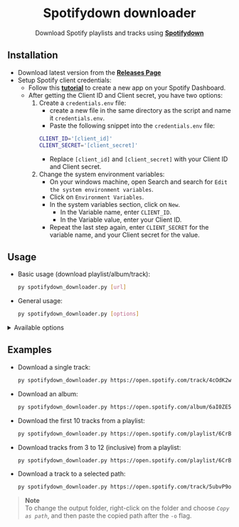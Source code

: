<div align=center>

# Spotifydown downloader

Download Spotify playlists and tracks using **[Spotifydown](https://spotifydown.com)**

</div>

## Installation

- Download latest version from the **[Releases Page](https://github.com/Sem1Rose/Spotifydown-downloader/releases)**
- Setup Spotify client credentials:
  - Follow this **[tutorial](https://support.heateor.com/get-spotify-client-id-client-secret/)** to create a new app on your Spotify Dashboard.
  - After getting the Client ID and Client secret, you have two options:
    1. Create a `credentials.env` file:
        - create a new file in the same directory as the script and name it `credentials.env`.
        - Paste the following snippet into the `credentials.env` file:
        ```bash
        CLIENT_ID='[client_id]'
        CLIENT_SECRET='[client_secret]'
        ```
        - Replace `[client_id]` and `[client_secret]` with your Client ID and Client secret.
    2. Change the system environment variables:
        - On your windows machine, open Search and search for `Edit the system environment variables`.
        - Click on `Environment Variables`.
        - In the system variables section, click on `New`.
            - In the Variable name, enter `CLIENT_ID`.
            - In the Variable value, enter your Client ID.
        - Repeat the last step again, enter `CLIENT_SECRET` for the variable name, and your Client secret for the value. 


## Usage

- Basic usage (download playlist/album/track):
  ```bash
  py spotifydown_downloader.py [url]
  ```
- General usage:
    ```bash
    py spotifydown_downloader.py [options]
    ```
<details>
<summary>Available options</summary>

- `-h`, `-help`: Shows help.

- `-u`, `--url`: Sets the URL of the playlist/album/track to be downloaded.

  - Usage: `py spotifydown_downloader.py -u <url>`

- `-o`, `--output-path`: Sets the output path.

  - Usage: `py spotifydown_downloader.py -o <path>`
    > The default download location is **`%USERPROFILE%/Music`** folder (i.e. Current user's music library folder.)

- `-s`, `--start-index`: Set the download offset (i.e. index of the first song to be downloaded.) <sub><sup>**playlist only**</sup></sub>

  - Usage: `py spotifydown_downloader.py -s <offset>`
    > `offset` must be a positive integer and must not exceed the length of the playlist

- `-r`, `-range`: Set the number of tracks to be downloaded from the playlist/album. 
    - Usage: `py spotifydown_downloader.py -r <range>` 
        > `range` must be a positive integer.
</details>

## Examples
- Download a single track:
    ```bash
    py spotifydown_downloader.py https://open.spotify.com/track/4cOdK2wGLETKBW3PvgPWqT
    ```
- Download an album:
    ```bash
    py spotifydown_downloader.py https://open.spotify.com/album/6aI0ZE5xJ6GXYx5NOvmxKa
    ```
- Download the first 10 tracks from a playlist:
    ```bash
    py spotifydown_downloader.py https://open.spotify.com/playlist/6CrBHln7J1YeiZPusKbQr8 -r 10
    ```
- Download tracks from 3 to 12 (inclusive) from a playlist:
    ```bash
    py spotifydown_downloader.py https://open.spotify.com/playlist/6CrBHln7J1YeiZPusKbQr8 -r 10
    ```
- Download a track to a selected path:
    ```bash
    py spotifydown_downloader.py https://open.spotify.com/track/5ubvP9oKmxLUVq506fgLhk -o "path/to/download/folder"
    ```
> **Note**<br>
> To change the output folder, right-click on the folder and choose *`Copy as path`*, and then paste the copied path after the `-o` flag.
